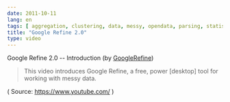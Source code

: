```yaml
---
date: 2011-10-11
lang: en
tags: [ aggregation, clustering, data, messy, opendata, parsing, statistics ]
title: "Google Refine 2.0"
type: video
---
```


Google Refine 2.0 -- Introduction (by [GoogleRefine](http://www.youtube.com/watch?v=B70J_H_zAWM))

> This video introduces Google Refine, a free, power \[desktop\] tool
> for working with messy data.

( Source: <https://www.youtube.com/> )

